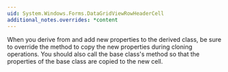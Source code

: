 ```yaml
---
uid: System.Windows.Forms.DataGridViewRowHeaderCell
additional_notes.overrides: *content
---
```


<p>When you derive from <xref href="System.Windows.Forms.DataGridViewRowHeaderCell"></xref> and add new properties to the derived class, be sure to override the <xref href="System.Windows.Forms.DataGridViewRowHeaderCell.Clone"></xref> method to copy the new properties during cloning operations. You should also call the base class's <xref href="System.Windows.Forms.DataGridViewRowHeaderCell.Clone"></xref> method so that the properties of the base class are copied to the new cell.</p>


